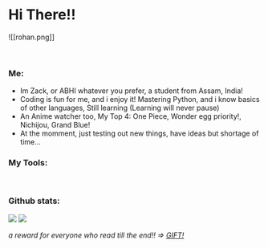 # Hi There!!
![[rohan.png]]

<div align = center>
  <a href="https://t.me/ZackBloodshot"><img src="https://img.shields.io/badge/@ZackBloodshot-131621?style=for-the-badge&logo=telegram&logoColor=blue" alt="" srcset=""></a>
  <a href="https://discordapp.com/users/859099607564025896"><img src="https://img.shields.io/badge/@ZackBloodshot-131621?style=for-the-badge&logo=discord&logoColor=blue" alt="" srcset=""></a>
</div>

### Me:
<ul>
  <li>
    Im Zack, or ABHI whatever you prefer, a student from Assam, India!
  </li>
  <li>
    Coding is fun for me, and i enjoy it! Mastering Python, and i know basics of other languages, Still learning (Learning will never pause)
  </li>
  <li>
    An Anime watcher too, My Top 4: One Piece, Wonder egg priority!, Nichijou, Grand Blue!
  </li>
  <li>
    At the momment, just testing out new things, have ideas but shortage of time...
  </li>
</ul>

### My Tools:
 <p> 
 <a href="https://www.python.org/"><img src="https://img.shields.io/badge/Python-white?style=for-the-badge&logo=python&logoColor=azure-blue" alt=""></a> 
 <a href="https://developer.mozilla.org/en-US/docs/Web/HTML"><img src="https://img.shields.io/badge/HTML5-E34F26?style=for-the-badge&logo=html5&logoColor=white" alt="" srcset=""></a> 
 <ahref="https://developer.mozilla.org/en-US/docs/Learn/CSS/First_steps/What_is_CSS"><img src="https://img.shields.io/badge/CSS3-264de4?style=for-the-badge&logo=css3&logoColor=white" alt="" srcset=""></a> 
 <a href="https://guides.github.com/features/mastering-markdown/"><img src="https://img.shields.io/badge/Markdown-000000?style=for-the-badge&logo=markdown&logoColor=white" alt="" srcset=""></a> 
 <a href="https://www.djangoproject.com/"><img src="https://img.shields.io/badge/Django-092E20?style=for-the-badge&logo=django&logoColor=white" alt="" srcset=""></a> 
 <a href="https://flask.palletsprojects.com/"><img src="https://img.shields.io/badge/Flask-white?style=for-the-badge&logo=flask&logoColor=black" alt=""></a> 
 <a href="https://www.mongodb.com/"><img src="https://img.shields.io/badge/MongoDB-4EA94B?style=for-the-badge&logo=mongodb&logoColor=white" alt="" srcset=""></a>
 <a href="https://redis.com/"><img src="https://img.shields.io/badge/redis-%23DD0031.svg?&style=for-the-badge&logo=redis&logoColor=white" alt="" srcset=""></a>
 <a href="https://git-scm.com/"><img src="https://img.shields.io/badge/Git-F05032?style=for-the-badge&logo=git&logoColor=white" alt="" srcset=""></a> 
</p>

### Github stats: 

<img src='https://github-readme-stats.vercel.app/api?username=Zack-Bloodshot&title_color=0095B6&text_color=78779B&icon_color=ffdb62&bg_color=000000&hide_border=true'>
<img src='https://github-readme-stats.vercel.app/api/top-langs/?username=Zack-Bloodshot&layout=compact&title_color=0095B6&text_color=78779B&icon_color=ffdb62&bg_color=000000&hide_border=true>'>


*a reward for everyone who read till the end!! => [GIFT!](https://youtu.be/dQw4w9WgXcQ)*